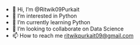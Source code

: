 - 👋 Hi, I’m @Ritwik09Purkait
- 👀 I’m interested in Python
- 🌱 I’m currently learning Python
- 💞️ I’m looking to collaborate on Data Science
- 📫 How to reach me ritwikpurkait09@gmail.com

<!---
Ritwik09Purkait/Ritwik09Purkait is a ✨ special ✨ repository because its `README.md` (this file) appears on your GitHub profile.
You can click the Preview link to take a look at your changes.
--->
